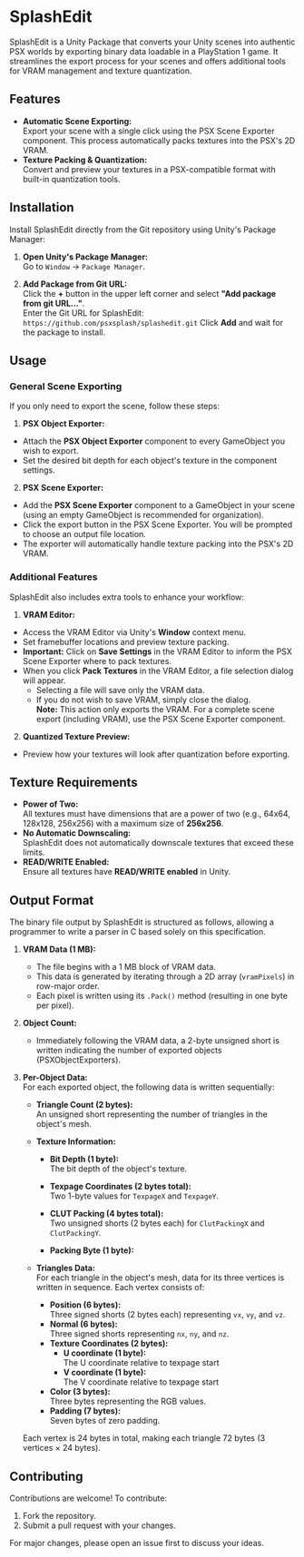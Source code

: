 # SplashEdit

SplashEdit is a Unity Package that converts your Unity scenes into authentic PSX worlds by exporting binary data loadable in a PlayStation 1 game. It streamlines the export process for your scenes and offers additional tools for VRAM management and texture quantization.

## Features

- **Automatic Scene Exporting:**  
  Export your scene with a single click using the PSX Scene Exporter component. This process automatically packs textures into the PSX's 2D VRAM.
- **Texture Packing & Quantization:**  
  Convert and preview your textures in a PSX-compatible format with built-in quantization tools.

## Installation

Install SplashEdit directly from the Git repository using Unity's Package Manager:

1. **Open Unity's Package Manager:**  
   Go to `Window` → `Package Manager`.

2. **Add Package from Git URL:**  
   Click the **+** button in the upper left corner and select **"Add package from git URL..."**.  
   Enter the Git URL for SplashEdit: `https://github.com/psxsplash/splashedit.git`
   Click **Add** and wait for the package to install.

## Usage

### General Scene Exporting

If you only need to export the scene, follow these steps:

1. **PSX Object Exporter:**  
- Attach the **PSX Object Exporter** component to every GameObject you wish to export.
- Set the desired bit depth for each object's texture in the component settings.

2. **PSX Scene Exporter:**  
- Add the **PSX Scene Exporter** component to a GameObject in your scene (using an empty GameObject is recommended for organization).
- Click the export button in the PSX Scene Exporter. You will be prompted to choose an output file location.
- The exporter will automatically handle texture packing into the PSX's 2D VRAM.

### Additional Features

SplashEdit also includes extra tools to enhance your workflow:

1. **VRAM Editor:**  
- Access the VRAM Editor via Unity's **Window** context menu.
- Set framebuffer locations and preview texture packing.
- **Important:** Click on **Save Settings** in the VRAM Editor to inform the PSX Scene Exporter where to pack textures.
- When you click **Pack Textures** in the VRAM Editor, a file selection dialog will appear.  
  - Selecting a file will save only the VRAM data.
  - If you do not wish to save VRAM, simply close the dialog.  
  **Note:** This action only exports the VRAM. For a complete scene export (including VRAM), use the PSX Scene Exporter component.

2. **Quantized Texture Preview:**  
- Preview how your textures will look after quantization before exporting.

## Texture Requirements

- **Power of Two:**  
All textures must have dimensions that are a power of two (e.g., 64x64, 128x128, 256x256) with a maximum size of **256x256**.
- **No Automatic Downscaling:**  
SplashEdit does not automatically downscale textures that exceed these limits.
- **READ/WRITE Enabled:**  
Ensure all textures have **READ/WRITE enabled** in Unity.

## Output Format

The binary file output by SplashEdit is structured as follows, allowing a programmer to write a parser in C based solely on this specification.

1. **VRAM Data (1 MB):**  
    - The file begins with a 1 MB block of VRAM data.
    - This data is generated by iterating through a 2D array (`vramPixels`) in row-major order.
    - Each pixel is written using its `.Pack()` method (resulting in one byte per pixel).

2. **Object Count:**  
    - Immediately following the VRAM data, a 2-byte unsigned short is written indicating the number of exported objects (PSXObjectExporters).

3. **Per-Object Data:**  
For each exported object, the following data is written sequentially:

    - **Triangle Count (2 bytes):**  
    An unsigned short representing the number of triangles in the object's mesh.
    
    - **Texture Information:**  
        - **Bit Depth (1 byte):**  
            The bit depth of the object's texture.
        - **Texpage Coordinates (2 bytes total):**  
            Two 1-byte values for `TexpageX` and `TexpageY`.
        - **CLUT Packing (4 bytes total):**  
            Two unsigned shorts (2 bytes each) for `ClutPackingX` and `ClutPackingY`.
    
        - **Packing Byte (1 byte):**  

    
    - **Triangles Data:**  
    For each triangle in the object's mesh, data for its three vertices is written in sequence. Each vertex consists of:
    
        - **Position (6 bytes):**  
            Three signed shorts (2 bytes each) representing `vx`, `vy`, and `vz`.
        - **Normal (6 bytes):**  
            Three signed shorts representing `nx`, `ny`, and `nz`.
        - **Texture Coordinates (2 bytes):**  
            - **U coordinate (1 byte):**  
            The U coordinate relative to texpage start
            - **V coordinate (1 byte):**  
            The V coordinate relative to texpage start
        - **Color (3 bytes):**  
            Three bytes representing the RGB values.
        - **Padding (7 bytes):**  
            Seven bytes of zero padding.
        
    Each vertex is 24 bytes in total, making each triangle 72 bytes (3 vertices × 24 bytes).


## Contributing

Contributions are welcome! To contribute:

1. Fork the repository.
3. Submit a pull request with your changes.

For major changes, please open an issue first to discuss your ideas.


